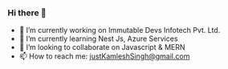 ### Hi there 👋

- 🔭 I’m currently working on Immutable Devs Infotech Pvt. Ltd.
- 🌱 I’m currently learning Nest Js, Azure Services
- 👯 I’m looking to collaborate on Javascript & MERN 
- 📫 How to reach me: justKamleshSingh@gmail.com
<!--
**TechKamleshSingh/TechKamleshSingh** is a ✨ _special_ ✨ repository because its `README.md` (this file) appears on your GitHub profile.

Here are some ideas to get you started:

- 🔭 I’m currently working on ConaxWeb Solution
- 🌱 I’m currently learning Nest Js 
- 👯 I’m looking to collaborate on Javascript & MERN
- 🤔 I’m looking for help with ...
- 💬 Ask me about ...
- 📫 How to reach me: justKamleshSingh@gmail.com
- 😄 Pronouns: ...
- ⚡ Fun fact: ...
-->
